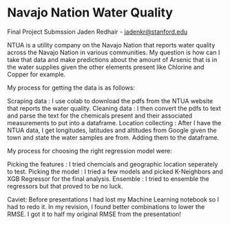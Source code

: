 # Navajo Nation Water Quality
Final Project Submssion
Jaden Redhair - jadenkr@stanford.edu

NTUA is a utility company on the Navajo Nation that reports water quality across the Navajo Nation in various communities. My question is how can I take that data and make predictions about the amount of Arsenic that is in the water supplies given the other elements present like Chlorine and Copper for example.

My process for getting the data is as follows:

Scraping data : I use colab to download the pdfs from the NTUA website that reports the water quality.
Cleaning data : I then convert the pdfs to text and parse the text for the chemicals present and their associated measurements to put into a dataframe.
Location collecting : After I have the NTUA data, I get longitudes, latitudes and altitudes from Google given the town and state the water samples are from. Adding them to the dataframe.

My process for choosing the right regression model were:

Picking the features : I tried chemcials and geographic location seperately to test.
Picking the model : I tried a few models and picked K-Neighbors and XGB Regressor for the final analysis.
Ensemble : I tried to ensemble the regressors but that proved to be no luck.

Caviet:
Before presentations I had lost my Machine Learning notebook so I had to redo it. In my revision, I found better combinations to lower the RMSE. I got it to half my original RMSE from the presentation! 
